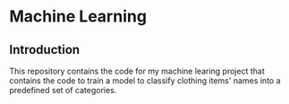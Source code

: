 # Machine Learning

## Introduction
This repository contains the code for my machine learing project that contains the code to train a model to classify clothing items' names into a predefined set of categories. 
